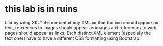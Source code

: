 # this lab is in ruins
List by using XSLT the content of any XML so that the text should appear as text, references to images should appear as images and references to web pages should appear as links. Each distinct XML element (especially the text ones) have to have a different CSS formatting using Bootstrap. 
